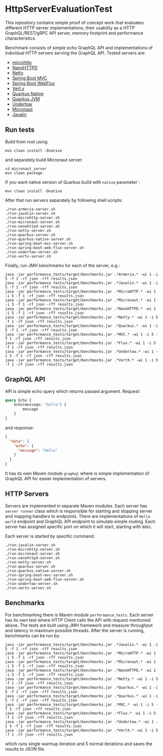 # HttpServerEvaluationTest

This repository contains simple proof of concept work that evaluates different HTTP server implementations, 
their usability as a HTTP GraphQL/REST/gRPC API server, memory footprint and performance characteristics.

Benchmark consists of simple echo GraphQL API and implementations of individual HTTP servers serving the GraphQL API.
Tested servers are:

- [microhttp](https://github.com/ebarlas/microhttp)
- [NanoHTTPD](https://github.com/NanoHttpd/nanohttpd)
- [Netty](https://github.com/netty/netty)
- [Spring Boot MVC](https://docs.spring.io/spring-framework/docs/current/reference/html/web.html#spring-web)
- [Spring Boot WebFlux](https://docs.spring.io/spring-framework/docs/current/reference/html/web-reactive.html#spring-webflux)
- [Vert.x](https://github.com/eclipse-vertx/vert.x)
- [Quarkus Native](https://quarkus.io/)
- [Quarkus JVM](https://quarkus.io/)
- [Undertow](https://github.com/undertow-io/undertow)
- [Micronaut](https://micronaut.io/)
- [Javalin](https://github.com/tipsy/javalin)

## Run tests

Build from root using:
```
mvn clean install -Dnative
```
and separately build Micronaut server:
```
cd micronaut_server
mvn clean package
```

If you want native version of Quarkus build with `native` parameter`:
```
mvn clean install -Dnative
```

After that run servers separately by following shell scripts:

```
./run-armeria-server.sh
./run-javalin-server.sh
./run-microhttp-server.sh
./run-micronaut-server.sh
./run-nanohttpd-server.sh
./run-netty-server.sh
./run-quarkus-server.sh
./run-quarkus-native-server.sh
./run-spring-boot-mvc-server.sh
./run-spring-boot-web-flux-server.sh
./run-undertow-server.sh
./run-vertx-server.sh
```

Finally, run JMH benchmarks for each of the server, e.g.:

```
java -jar performance_tests/target/benchmarks.jar .*Armeria.* -wi 1 -i 5 -f 1 -rf json -rff results.json
java -jar performance_tests/target/benchmarks.jar .*Javalin.* -wi 1 -i 5 -f 1 -rf json -rff results.json
java -jar performance_tests/target/benchmarks.jar .*MicroHTTP.* -wi 1 -i 5 -f 1 -rf json -rff results.json
java -jar performance_tests/target/benchmarks.jar .*Micronaut.* -wi 1 -i 5 -f 1 -rf json -rff results.json
java -jar performance_tests/target/benchmarks.jar .*NanoHTTPD.* -wi 1 -i 5 -f 1 -rf json -rff results.json
java -jar performance_tests/target/benchmarks.jar .*Netty.* -wi 1 -i 5 -f 1 -rf json -rff results.json
java -jar performance_tests/target/benchmarks.jar .*Quarkus.* -wi 1 -i 5 -f 1 -rf json -rff results.json
java -jar performance_tests/target/benchmarks.jar .*MVC.* -wi 1 -i 5 -f 1 -rf json -rff results.json
java -jar performance_tests/target/benchmarks.jar .*Flux.* -wi 1 -i 5 -f 1 -rf json -rff results.json
java -jar performance_tests/target/benchmarks.jar .*Undertow.* -wi 1 -i 5 -f 1 -rf json -rff results.json
java -jar performance_tests/target/benchmarks.jar .*VertX.* -wi 1 -i 5 -f 1 -rf json -rff results.json
```

## GraphQL API

API is simple echo query which returns passed argument.
Request:
```graphql
query Echo {
    echo(message: "hello") {
        message
    }
}
```
and response:
```json
{
  "data": {
    "echo": {
      "message": "hello"
    }
  }
}
```

It has its own Maven module `graphql` where is simple implementation of GraphQL API for easier implementation of servers.

## HTTP Servers

Servers are implemented in separate Maven modules.
Each server has `server runner` class which is responsible for starting and stopping server and mapping handlers
to endpoints.
There are implementations of `Hello world` endpoint and GraphQL API endpoint to simulate simple routing.
Each server has assigned specific port on which it will start, starting with `8081`.

Each server is started by specific command:

```
./run-javalin-server.sh
./run-microhttp-server.sh
./run-micronaut-server.sh
./run-nanohttpd-server.sh
./run-netty-server.sh
./run-quarkus-server.sh
./run-quarkus-native-server.sh
./run-spring-boot-mvc-server.sh
./run-spring-boot-web-flux-server.sh
./run-undertow-server.sh
./run-vertx-server.sh
```

## Benchmarks

For benchmarking there is Maven module `performance_tests`.
Each server has its own test where HTTP Client calls the API with request mentioned above.
The tests are built using JMH framework and measure throughput and latency in maximum possible threads.
After the server is running, benchmarks can be run by:

```
java -jar performance_tests/target/benchmarks.jar .*Javalin.* -wi 1 -i 5 -f 1 -rf json -rff results.json
java -jar performance_tests/target/benchmarks.jar .*MicroHTTP.* -wi 1 -i 5 -f 1 -rf json -rff results.json
java -jar performance_tests/target/benchmarks.jar .*Micronaut.* -wi 1 -i 5 -f 1 -rf json -rff results.json
java -jar performance_tests/target/benchmarks.jar .*NanoHTTPD.* -wi 1 -i 5 -f 1 -rf json -rff results.json
java -jar performance_tests/target/benchmarks.jar .*Netty.* -wi 1 -i 5 -f 1 -rf json -rff results.json
java -jar performance_tests/target/benchmarks.jar .*Quarkus.* -wi 1 -i 5 -f 1 -rf json -rff results.json
java -jar performance_tests/target/benchmarks.jar .*Quarkus.* -wi 1 -i 5 -f 1 -rf json -rff results.json
java -jar performance_tests/target/benchmarks.jar .*MVC.* -wi 1 -i 5 -f 1 -rf json -rff results.json
java -jar performance_tests/target/benchmarks.jar .*Flux.* -wi 1 -i 5 -f 1 -rf json -rff results.json
java -jar performance_tests/target/benchmarks.jar .*Undertow.* -wi 1 -i 5 -f 1 -rf json -rff results.json
java -jar performance_tests/target/benchmarks.jar .*VertX.* -wi 1 -i 5 -f 1 -rf json -rff results.json
```

which runs single warmup iteration and 5 normal iterations and saves the results to JSON file.
